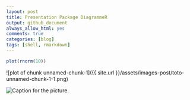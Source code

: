 ```yaml
---
layout: post
title: Presentation Package DiagrammeR
output: github_document
always_allow_html: yes
comments: true
categories: [blog]
tags: [shell, rmarkdown]
---
```







```r
plot(rnorm(10))
```

![plot of chunk unnamed-chunk-1]({{ site.url }}/assets/images-post/toto-unnamed-chunk-1-1.png)


![Caption for the picture.](/home/vs/Data/Vincent/workspace/Jekyll/vincentstoliaroff.github.io/assets/images-post/BRUG-RDBM-RStudio.png)
